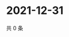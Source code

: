 # 2021-12-31

共 0 条

<!-- BEGIN WEIBO -->
<!-- 最后更新时间 Fri Dec 31 2021 11:15:46 GMT+0800 (China Standard Time) -->

<!-- END WEIBO -->
